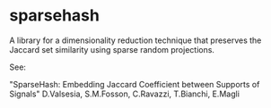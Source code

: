 # sparsehash

A library for a dimensionality reduction technique that preserves the Jaccard set similarity using sparse random projections.

See:

"SparseHash: Embedding Jaccard Coefficient between Supports of Signals"
D.Valsesia, S.M.Fosson, C.Ravazzi, T.Bianchi, E.Magli